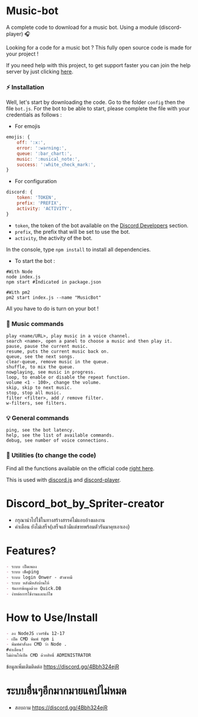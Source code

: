 # Music-bot
A complete code to download for a music bot. Using a module (discord-player) 🎧

Looking for a code for a music bot ? This fully open source code is made for your project !

If you need help with this project, to get support faster you can join the help server by just clicking [here](https://discord.gg/5cGSYV8ZZj).

### ⚡ Installation

Well, let's start by downloading the code.
Go to the folder `config` then the file `bot.js`.
For the bot to be able to start, please complete the file with your credentials as follows :

- For emojis

```js
emojis: {
    off: ':x:',
    error: ':warning:',
    queue: ':bar_chart:',
    music: ':musical_note:',
    success: ':white_check_mark:',
}
```

- For configuration

```js
discord: {
    token: 'TOKEN',
    prefix: 'PREFIX',
    activity: 'ACTIVITY',
}
```

- `token`, the token of the bot available on the [Discord Developers](https://discordapp.com/developers/applications) section.
- `prefix`, the prefix that will be set to use the bot.
- `activity`, the activity of the bot.

In the console, type `npm install` to install all dependencies.

- To start the bot :

```
#With Node
node index.js
npm start #Indicated in package.json

#With pm2
pm2 start index.js --name "MusicBot"
```

All you have to do is turn on your bot !

### 🎵 Music commands

```
play <name/URL>, play music in a voice channel.
search <name>, open a panel to choose a music and then play it.
pause, pause the current music.
resume, puts the current music back on.
queue, see the next songs.
clear-queue, remove music in the queue.
shuffle, to mix the queue.
nowplaying, see music in progress.
loop, to enable or disable the repeat function.
volume <1 - 100>, change the volume.
skip, skip to next music.
stop, stop all music.
filter <filter>, add / remove filter.
w-filters, see filters.
```

### 💡 General commands

```
ping, see the bot latency.
help, see the list of available commands.
debug, see number of voice connections.
```

### 🏓 Utilities (to change the code)

Find all the functions available on the official code [right here](https://github.com/Androz2091/discord-player).

This is used with [discord.js](https://www.npmjs.com/package/discord.js) and [discord-player](https://www.npmjs.com/package/discord-player).


# Discord_bot_by_Spriter-creator
- กรุณานำไปใช้ในทางสร้างสรรค์ไม่แอบอ้างผลงาน
- คำเตือน ยังไม่เสร็จ{เสร็จแล้วมีแต่ขายพร้อมตัวรันมาคุยเอาเอง}

# Features?
```markdown
- ระบบ เปืดเพลง
- ระบบ เช็คping
- ระบบ login Onwer - ตัวขายมี
- ระบบ หลังมีหลังบ้านให้
- จัดการข้อมูลด้วย Quick.DB
- ง่ายต่อการใช้งานและแก้ไข
```

# How to Use/Install
```markdown
- ลง NodeJS เวอร์ชั่น 12-17
- เปิด CMD พิมพ์ npm i
- พิมพ์คำสั่งลง CMD ว่า Node .
#คำเตือน!
ไม่ผ่านให้เปิด CMD ด้วยสิทธิ์ ADMINISTRATOR
```
ข้อมูลเพิ่มเติมติดต่อ https://discord.gg/4Bbh324ejR

# ระบบอื่นๆอีกมากมายแคปไม่หมด
- สอบถาม https://discord.gg/4Bbh324ejR
